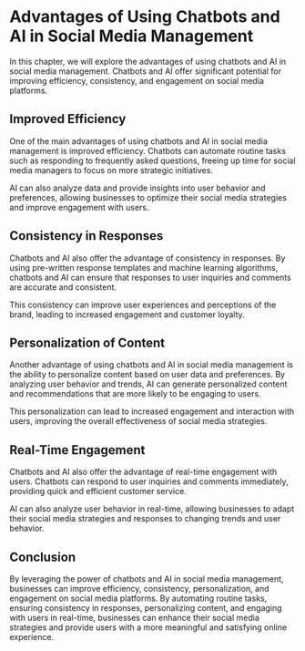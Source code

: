 Advantages of Using Chatbots and AI in Social Media Management
=====================================================================================================================

In this chapter, we will explore the advantages of using chatbots and AI in social media management. Chatbots and AI offer significant potential for improving efficiency, consistency, and engagement on social media platforms.

Improved Efficiency
-------------------

One of the main advantages of using chatbots and AI in social media management is improved efficiency. Chatbots can automate routine tasks such as responding to frequently asked questions, freeing up time for social media managers to focus on more strategic initiatives.

AI can also analyze data and provide insights into user behavior and preferences, allowing businesses to optimize their social media strategies and improve engagement with users.

Consistency in Responses
------------------------

Chatbots and AI also offer the advantage of consistency in responses. By using pre-written response templates and machine learning algorithms, chatbots and AI can ensure that responses to user inquiries and comments are accurate and consistent.

This consistency can improve user experiences and perceptions of the brand, leading to increased engagement and customer loyalty.

Personalization of Content
--------------------------

Another advantage of using chatbots and AI in social media management is the ability to personalize content based on user data and preferences. By analyzing user behavior and trends, AI can generate personalized content and recommendations that are more likely to be engaging to users.

This personalization can lead to increased engagement and interaction with users, improving the overall effectiveness of social media strategies.

Real-Time Engagement
--------------------

Chatbots and AI also offer the advantage of real-time engagement with users. Chatbots can respond to user inquiries and comments immediately, providing quick and efficient customer service.

AI can also analyze user behavior in real-time, allowing businesses to adapt their social media strategies and responses to changing trends and user behavior.

Conclusion
----------

By leveraging the power of chatbots and AI in social media management, businesses can improve efficiency, consistency, personalization, and engagement on social media platforms. By automating routine tasks, ensuring consistency in responses, personalizing content, and engaging with users in real-time, businesses can enhance their social media strategies and provide users with a more meaningful and satisfying online experience.
